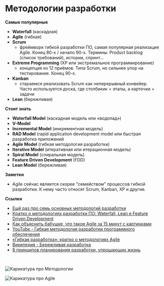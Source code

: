 # Методологии разработки #

**Самые популярные**
- **Waterfall** (каскадная)
- **Agile** (гибкая)
- **Scrum** 
  - фреймворк гибкой разработки ПО, самая популярная реализация Agile. Конец 80-х / начало 90-х. Термины: Product backlog (список требований), истории, спринт...
- **Extreme Programming** (XP или экстремальное программирование)
  - концепция из 12 приёмов. Типа Scrum, но сильнее упор на тестирование. Конец 90-х.
- **Kanban**
  - стараемся реализовать Scrum как неперерывный конвейер. Часто используется доска, где столбикик = этапы, а карточки = задачи
- **Lean** (бережливая)


**Стоит знать**
- **Waterfall Model** (каскадная модель или «водопад»)
- **V-Model**
- **Incremental Model** (инкрементная модель)
- **RAD Model** (rapid application development model или быстрая разработка приложений
- **Agile Model** (гибкая методология разработки) 
- **Iterative Model** (итеративная или итерационная модель)
- **Spiral Model** (спиральная модель)
- **Feature Driven Development** (FDD)
- **Lean Model** (бережливая)


**Заметки**
- Agile сейчас является скорее "семейством" процессов гибкой разработки. К нему часто относят Scrum, Kanban, XP и другие.


**Ссылки**
- [Ещё раз про семь основных методологий разработки](https://m.habr.com/ru/company/edison/blog/269789/)
- [Кратко о методологиях разработки ПО: Waterfall, Lean и Feature Driven Development](https://m.habr.com/ru/company/it-guild/blog/341932/)  
- [Как объяснить бабушке, что такое Agile за 15 минут с картинками](https://habr.com/ru/company/edison/blog/313410/)
- [YouTube - Гибкая методология разработки программного обеспечения](https://www.youtube.com/watch?v=TPrj-AMJ4Ds)
- [«Гибкая разработка»: кратко о методологиях Agile](https://m.habr.com/ru/company/it-guild/blog/341924/)  
- [Википедия - Бережливая разработка](https://ru.m.wikipedia.org/wiki/%D0%91%D0%B5%D1%80%D0%B5%D0%B6%D0%BB%D0%B8%D0%B2%D0%B0%D1%8F_%D1%80%D0%B0%D0%B7%D1%80%D0%B0%D0%B1%D0%BE%D1%82%D0%BA%D0%B0_%D0%BF%D1%80%D0%BE%D0%B3%D1%80%D0%B0%D0%BC%D0%BC%D0%BD%D0%BE%D0%B3%D0%BE_%D0%BE%D0%B1%D0%B5%D1%81%D0%BF%D0%B5%D1%87%D0%B5%D0%BD%D0%B8%D1%8F)
- [8 принципов планирования разработки, упрощающих жизнь](https://habr.com/ru/company/edison/blog/272085/)
<br>

![Карикатура про Методологии](https://pbs.twimg.com/media/Dn92bZGXkAI6B-C.jpg)

![Карикатура про Agile](https://pbs.twimg.com/media/D-j24TfX4AAQ1TT.jpg)